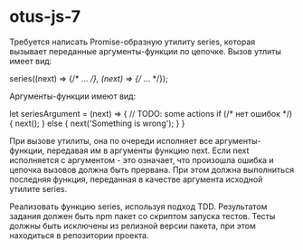 # otus-js-7
Требуется написать Promise-образную утилиту series, которая вызывает переданные аргументы-функции по цепочке.
Вызов утлиты имеет вид:

series((next) => {/* ... */}, (next) => {/* ... */});

Аргументы-функции имеют вид:

let seriesArgument = (next) => {
// TODO: some actions
if (/* нет ошибок */) {
next();
} else {
next('Something is wrong');
}
}

При вызове утилиты, она по очереди исполняет все аргументы-функции, передавая им в аргументы функцию next.
Если next исполняется с аргументом - это означает, что произошла ошибка и цепочка вызовов должна быть прервана. При этом должна выполниться последняя функция, переданная в качестве аргумента исходной утилите series.

Реализовать функцию series, используя подход TDD.
Результатом задания должен быть npm пакет со скриптом запуска тестов.
Тесты должны быть исключены из релизной версии пакета, при этом находиться в репозитории проекта.
